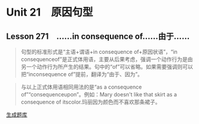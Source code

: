 ﻿ # Unit 21　原因句型
 ## Lesson 271　……in consequence of……由于……
 
> 句型的标准形式是“主语+谓语+in consequence of+原因状语”，“in consequenceof”是正式体用语，主要从后果考虑，强调一个动作行为是由另一个动作行为所产生的结果。句中的“of”可以省略。如果需要强调则可以把“inconsequence of”提前，翻译为“由于、因为”。

> 与以上正式体用语相同用法的是“as a consequence of”“consequenceupon”。例如：Mary doesn't like that skirt as a consequence of itscolor.玛丽因为颜色而不喜欢那条裙子。


 [生成题库](./question/f271.json)